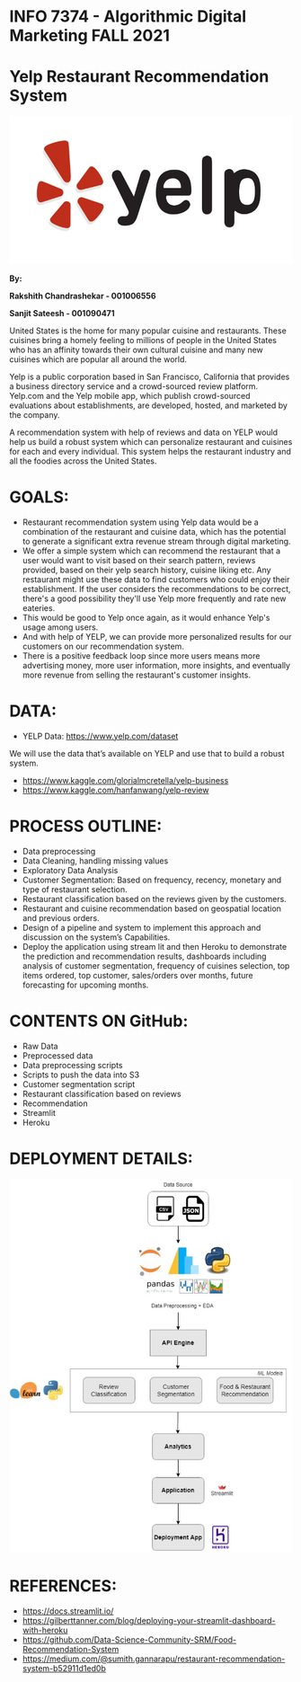 # **INFO 7374 - Algorithmic Digital Marketing FALL 2021**

# **Yelp Restaurant Recommendation System**

![Yelp Restaurant Recommendation System](yelp.png)


**By:**

**Rakshith Chandrashekar - 001006556**

**Sanjit Sateesh - 001090471**






United States is the home for many popular cuisine and restaurants. These cuisines bring a homely feeling to millions of people in the United States who has an affinity towards their own cultural cuisine and many new cuisines which are popular all around the world.

Yelp is a public corporation based in San Francisco, California that provides a business directory service and a crowd-sourced review platform. Yelp.com and the Yelp mobile app, which publish crowd-sourced evaluations about establishments, are developed, hosted, and marketed by the company.

A recommendation system with help of reviews and data on YELP would help us build a robust system which can personalize restaurant and cuisines for each and every individual. This system helps the restaurant industry and all the foodies across the United States.


# **GOALS:**
- Restaurant recommendation system using Yelp data would be a combination of the restaurant and cuisine data, which has the potential to generate a significant extra revenue stream through digital marketing.
- We offer a simple system which can recommend the restaurant that a user would want to visit based on their search pattern, reviews provided, based on their yelp search history, cuisine liking etc. Any restaurant might use these data to find customers who could enjoy their establishment. If the user considers the recommendations to be correct, there's a good possibility they'll use Yelp more frequently and rate new eateries.
- This would be good to Yelp once again, as it would enhance Yelp's usage among users.
- And with help of YELP, we can provide more personalized results for our customers on our recommendation system.
- There is a positive feedback loop since more users means more advertising money, more user information, more insights, and eventually more revenue from selling the restaurant's customer insights.


# **DATA:**
- YELP Data: <https://www.yelp.com/dataset>

We will use the data that’s available on YELP and use that to build a robust system.
- <https://www.kaggle.com/glorialmcretella/yelp-business>
- <https://www.kaggle.com/hanfanwang/yelp-review>


# **PROCESS OUTLINE:**

- Data preprocessing
- Data Cleaning, handling missing values
- Exploratory Data Analysis
- Customer Segmentation: Based on frequency, recency, monetary and type of restaurant selection.
- Restaurant classification based on the reviews given by the customers.
- Restaurant and cuisine recommendation based on geospatial location and previous orders.
- Design of a pipeline and system to implement this approach and discussion on the system’s Capabilities.
- Deploy the application using stream lit and then Heroku to demonstrate the prediction and recommendation results, dashboards including analysis of customer segmentation, frequency of cuisines selection, top items ordered, top customer, sales/orders over months, future forecasting for upcoming months.

# **CONTENTS ON GitHub:**

-	Raw Data 
-	Preprocessed data 
-	Data preprocessing scripts 
-	Scripts to push the data into S3
-	Customer segmentation script 
-	Restaurant classification based on reviews 
-	Recommendation
-	Streamlit
-	Heroku


# **DEPLOYMENT DETAILS:**
![DEPLOYMENT DETAILS:](Deployment_V1.jpg)

# **REFERENCES:**
- <https://docs.streamlit.io/>
- <https://gilberttanner.com/blog/deploying-your-streamlit-dashboard-with-heroku>
- <https://github.com/Data-Science-Community-SRM/Food-Recommendation-System>
- <https://medium.com/@sumith.gannarapu/restaurant-recommendation-system-b52911d1ed0b>

